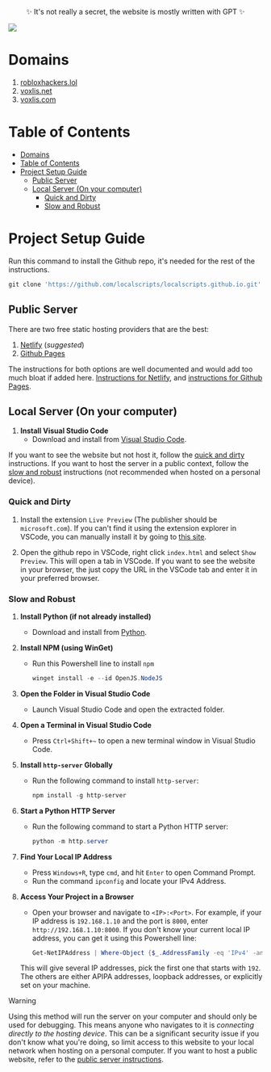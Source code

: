 <p align="center">
   ✨ It's not really a secret, the website is mostly written with GPT ✨
</p>
<img src="./assets/banner-embed-cropped.png" />

# Domains 

1. [robloxhackers.lol](https://robloxhackers.lol)
2. [voxlis.net](https://voxlis.net)
3. [voxlis.com](https://voxlis.com)

# Table of Contents

- [Domains](#domains)
- [Table of Contents](#table-of-contents)
- [Project Setup Guide](#project-setup-guide)
  - [Public Server](#public-server)
  - [Local Server (On your computer)](#local-server-on-your-computer)
    - [Quick and Dirty](#quick-and-dirty)
    - [Slow and Robust](#slow-and-robust)

# Project Setup Guide

Run this command to install the Github repo, it's needed for the rest of the instructions.
```powershell
git clone 'https://github.com/localscripts/localscripts.github.io.git' && cd localscripts.github.io'
```

## Public Server

There are two free static hosting providers that are the best:
1. [Netlify](https://www.netlify.com/) (*suggested*)
1. [Github Pages](https://pages.github.com/)

The instructions for both options are well documented and would add too much bloat if added here. [Instructions for Netlify](https://docs.netlify.com/get-started/), and [instructions for Github Pages](https://docs.github.com/en/pages/quickstart).

## Local Server (On your computer)

1. **Install Visual Studio Code**
   - Download and install from [Visual Studio Code](https://visualstudio.microsoft.com/).

If you want to see the website but not host it, follow the [quick and dirty](#quick-and-dirty) instructions. If you want to host the server in a public context, follow the [slow and robust](#slow-and-robust) instructions (not recommended when hosted on a personal device). 

### Quick and Dirty
1. Install the extension `Live Preview` (The publisher should be `microsoft.com`). If you can't find it using the extension explorer in VSCode, you can manually install it by going to [this site](https://marketplace.visualstudio.com/items?itemName=ms-vscode.live-server).

1. Open the github repo in VSCode, right click `index.html` and select `Show Preview`. This will open a tab in VSCode. If you want to see the website in your browser, the just copy the URL in the VSCode tab and enter it in your preferred browser.

### Slow and Robust
1. **Install Python (if not already installed)**
   - Download and install from [Python](https://www.python.org/).

1. **Install NPM (using WinGet)**
   - Run this Powershell line to install `npm`
      ```powershell
      winget install -e --id OpenJS.NodeJS
      ```

1. **Open the Folder in Visual Studio Code**
   - Launch Visual Studio Code and open the extracted folder.

1. **Open a Terminal in Visual Studio Code**
   - Press `Ctrl+Shift+~` to open a new terminal window in Visual Studio Code.

1. **Install `http-server` Globally**
   - Run the following command to install `http-server`:
     ```powershell
     npm install -g http-server
     ```
1. **Start a Python HTTP Server**
   - Run the following command to start a Python HTTP server:
     ```powershell
     python -m http.server
     ```
1. **Find Your Local IP Address**
   - Press `Windows+R`, type `cmd`, and hit `Enter` to open Command Prompt.
   - Run the command `ipconfig` and locate your IPv4 Address.

1. **Access Your Project in a Browser**
   - Open your browser and navigate to `<IP>:<Port>`. For example, if your IP address is `192.168.1.10` and the port is `8000`, enter `http://192.168.1.10:8000`. If you don't know your current local IP address, you can get it using this Powershell line:
      ```powershell
      Get-NetIPAddress | Where-Object {$_.AddressFamily -eq 'IPv4' -and $_.InterfaceAlias    -ne 'Loopback Pseudo-Interface 1'} | Select-Object IPAddress
      ```
   This will give several IP addresses, pick the first one that starts with `192`. The others are either APIPA addresses, loopback addresses, or explicitly set on your machine.

> [!WARNING]
> Using this method will run the server on your computer and should only be used for debugging. This means anyone who navigates to it is *connecting directly to the hosting device*. This can be a significant security issue if you don't know what you're doing, so limit access to this website to your local network when hosting on a personal computer. If you want to host a public website, refer to the [public server instructions](#public-server).
